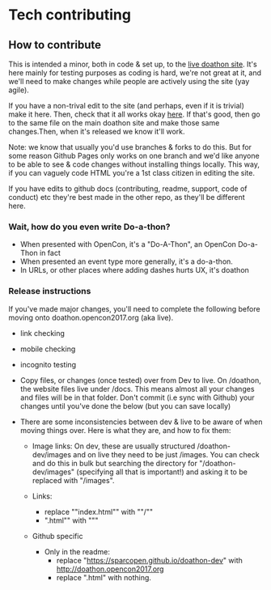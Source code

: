# Tech contributing

## How to contribute

This is intended a minor, both in code & set up, to the [live doathon site](http://doathon.opencon2017.org/). It's here mainly for testing purposes as coding is hard, we're not great at it, and we'll need to make changes while people are actively using the site (yay agile).

If you have a non-trival edit to the site (and perhaps, even if it is trivial) make it here. Then, check that it all works okay [here](https://sparcopen.github.io/doathon-dev/). If that's good, then go to the same file on the main doathon site and make those same changes.Then, when it's released we know it'll work.

Note: we know that usually you'd use branches & forks to do this. But for some reason Github Pages only works on one branch and we'd like anyone to be able to see & code changes without installing things locally. This way, if you can vaguely code HTML you're a 1st class citizen in editing the site.

If you have edits to github docs (contributing, readme, support, code of conduct) etc they're best made in the other repo, as they'll be different here.

### Wait, how do you even write Do-a-thon?

* When presented with OpenCon, it's a "Do-A-Thon", an OpenCon Do-a-Thon in fact
* When presented an event type more generally, it's a do-a-thon.
* In URLs, or other places where adding dashes hurts UX, it's doathon

### Release instructions

If you've made major changes, you'll need to complete the following before moving onto doathon.opencon2017.org (aka live).

* link checking
* mobile checking
* incognito testing

* Copy files, or changes (once tested) over from Dev to live. On /doathon, the website files live under /docs. This means almost all your changes and files will be in that folder. Don't commit (i.e sync with Github) your changes until you've done the below (but you can save locally) 
* There are some inconsistencies between dev & live to be aware of when moving things over. Here is what they are, and how to fix them:
  * Image links: On dev, these are usually structured /doathon-dev/images and on live they need to be just /images. You can check and do this in bulk but searching the directory for "/doathon-dev/images" (specifying all that is important!) and asking it to be replaced with "/images".
  * Links:
      * replace ""index.html"" with ""/""
      * ".html"" with """

  * Github specific
    *  Only in the readme:
        * replace "https://sparcopen.github.io/doathon-dev" with http://doathon.opencon2017.org
        * replace ".html" with nothing.

